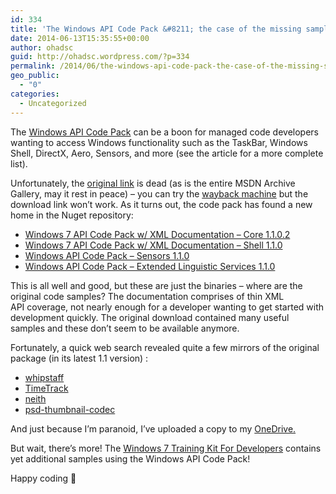 ```yaml
---
id: 334
title: 'The Windows API Code Pack &#8211; the case of the missing samples'
date: 2014-06-13T15:35:55+00:00
author: ohadsc
guid: http://ohadsc.wordpress.com/?p=334
permalink: /2014/06/the-windows-api-code-pack-the-case-of-the-missing-samples/
geo_public:
  - "0"
categories:
  - Uncategorized
---
```

The [Windows API Code Pack](http://msdn.microsoft.com/en-us/library/ff356173(v=vs.110).aspx) can be a boon for managed code developers wanting to access Windows functionality such as the TaskBar, Windows Shell, DirectX, Aero, Sensors, and more (see the article for a more complete list).

Unfortunately, the [original link](http://go.microsoft.com/fwlink/?LinkId=182523) is dead (as is the entire MSDN Archive Gallery, may it rest in peace) &#8211; you can try the [wayback machine](https://web.archive.org/web/20100926081207/http://code.msdn.microsoft.com/WindowsAPICodePack/Release/ProjectReleases.aspx?ReleaseId=4906) but the download link won&#8217;t work. As it turns out, the code pack has found a new home in the Nuget repository:

  * [Windows 7 API Code Pack w/ XML Documentation &#8211; Core 1.1.0.2](http://www.nuget.org/packages/Microsoft.WindowsAPICodePack-Core/)
  * [Windows 7 API Code Pack w/ XML Documentation &#8211; Shell 1.1.0](http://www.nuget.org/packages/Microsoft.WindowsAPICodePack-Shell/)
  * [Windows API Code Pack &#8211; Sensors 1.1.0](http://www.nuget.org/packages/WindowsAPICodePack-Sensors/)
  * [Windows API Code Pack &#8211; Extended Linguistic Services 1.1.0](http://www.nuget.org/packages/WindowsAPICodePack-ExtendedLinguisticServices/)

This is all well and good, but these are just the binaries &#8211; where are the original code samples? The documentation comprises of thin XML API coverage, not nearly enough for a developer wanting to get started with development quickly. The original download contained many useful samples and these don&#8217;t seem to be available anymore.

Fortunately, a quick web search revealed quite a few mirrors of the original package (in its latest 1.1 version) :

  * [whipstaff](https://github.com/dpvreony/whipstaff/tree/master/ThirdParty/Windows%20API%20Code%20Pack)
  * [TimeTrack](https://github.com/geselle-jan/TimeTrack/tree/master/Windows%20API%20Code%20Pack%201.1)
  * [neith](https://code.google.com/p/neith/source/browse/externals/WindowsAPICodePack/?name=2ea76a5624&r=94d6818df0ea24aa5c5009b379d1af045e2638d3)
  * [psd-thumbnail-codec](https://code.google.com/p/psd-thumbnail-codec/source/browse/trunk/Windows+API+Code+Pack+1.1/?r=2#Windows%20API%20Code%20Pack%201.1%2Fsource)

And just because I&#8217;m paranoid, I&#8217;ve uploaded a copy to my [OneDrive.](https://onedrive.live.com/redir?resid=DED6DB63D5309C3D!3235&authkey=!AIZB5s5MTGgfh4A&ithint=folder%2c)

But wait, there&#8217;s more! The [Windows 7 Training Kit For Developers](http://www.microsoft.com/en-us/download/confirmation.aspx?id=6450) contains yet additional samples using the Windows API Code Pack!

Happy coding 🙂

&nbsp;